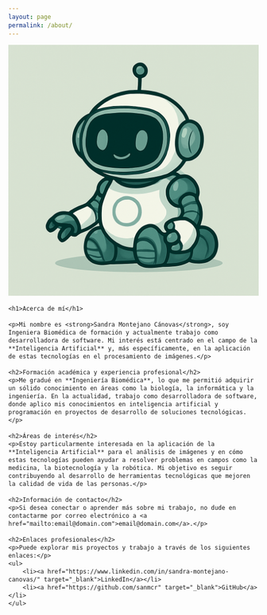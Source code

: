 ```yaml
---
layout: page
permalink: /about/
---
```


<div class="page-about">
    <!-- Imagen de perfil a la izquierda -->
    <img src="/images/robotito.png" alt="Imagen de perfil" class="about-image">

    <h1>Acerca de mí</h1>

    <p>Mi nombre es <strong>Sandra Montejano Cánovas</strong>, soy Ingeniera Biomédica de formación y actualmente trabajo como desarrolladora de software. Mi interés está centrado en el campo de la **Inteligencia Artificial** y, más específicamente, en la aplicación de estas tecnologías en el procesamiento de imágenes.</p>

    <h2>Formación académica y experiencia profesional</h2>
    <p>Me gradué en **Ingeniería Biomédica**, lo que me permitió adquirir un sólido conocimiento en áreas como la biología, la informática y la ingeniería. En la actualidad, trabajo como desarrolladora de software, donde aplico mis conocimientos en inteligencia artificial y programación en proyectos de desarrollo de soluciones tecnológicas.</p>

    <h2>Áreas de interés</h2>
    <p>Estoy particularmente interesada en la aplicación de la **Inteligencia Artificial** para el análisis de imágenes y en cómo estas tecnologías pueden ayudar a resolver problemas en campos como la medicina, la biotecnología y la robótica. Mi objetivo es seguir contribuyendo al desarrollo de herramientas tecnológicas que mejoren la calidad de vida de las personas.</p>

    <h2>Información de contacto</h2>
    <p>Si desea conectar o aprender más sobre mi trabajo, no dude en contactarme por correo electrónico a <a href="mailto:email@domain.com">email@domain.com</a>.</p>

    <h2>Enlaces profesionales</h2>
    <p>Puede explorar mis proyectos y trabajo a través de los siguientes enlaces:</p>
    <ul>
        <li><a href="https://www.linkedin.com/in/sandra-montejano-canovas/" target="_blank">LinkedIn</a></li>
        <li><a href="https://github.com/sanmcr" target="_blank">GitHub</a></li>
    </ul>
</div>
